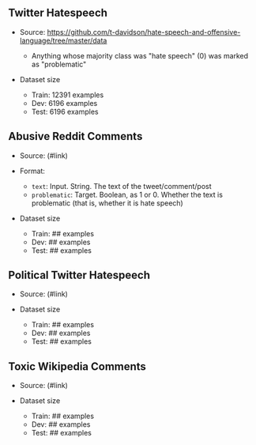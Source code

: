 ## Twitter Hatespeech
* Source: https://github.com/t-davidson/hate-speech-and-offensive-language/tree/master/data
  * Anything whose majority class was "hate speech" (0) was marked as "problematic"

* Dataset size
  * Train: 12391 examples
  * Dev: 6196 examples
  * Test: 6196 examples

## Abusive Reddit Comments
* Source: (#link)

* Format:
  * `text`: Input. String. The text of the tweet/comment/post
  * `problematic`: Target. Boolean, as 1 or 0. Whether the text is problematic (that is, whether it is hate speech)

* Dataset size
  * Train: ## examples
  * Dev: ## examples
  * Test: ## examples

## Political Twitter Hatespeech
* Source: (#link)

* Dataset size
  * Train: ## examples
  * Dev: ## examples
  * Test: ## examples

## Toxic Wikipedia Comments
* Source: (#link)

* Dataset size
  * Train: ## examples
  * Dev: ## examples
  * Test: ## examples
